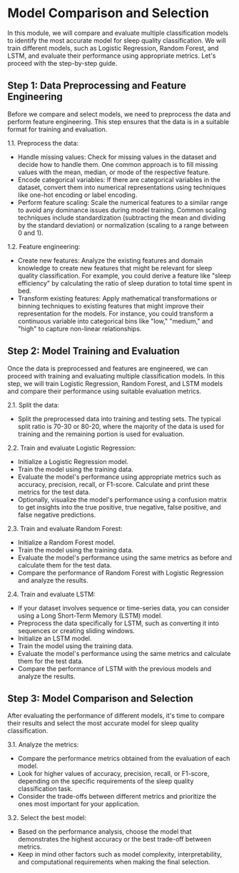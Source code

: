 #  Model Comparison and Selection

In this module, we will compare and evaluate multiple classification models to identify the most accurate model for sleep quality classification. We will train different models, such as Logistic Regression, Random Forest, and LSTM, and evaluate their performance using appropriate metrics. Let's proceed with the step-by-step guide.

## Step 1: Data Preprocessing and Feature Engineering

Before we compare and select models, we need to preprocess the data and perform feature engineering. This step ensures that the data is in a suitable format for training and evaluation.

1.1. Preprocess the data:
- Handle missing values: Check for missing values in the dataset and decide how to handle them. One common approach is to fill missing values with the mean, median, or mode of the respective feature.
- Encode categorical variables: If there are categorical variables in the dataset, convert them into numerical representations using techniques like one-hot encoding or label encoding.
- Perform feature scaling: Scale the numerical features to a similar range to avoid any dominance issues during model training. Common scaling techniques include standardization (subtracting the mean and dividing by the standard deviation) or normalization (scaling to a range between 0 and 1).

1.2. Feature engineering:
- Create new features: Analyze the existing features and domain knowledge to create new features that might be relevant for sleep quality classification. For example, you could derive a feature like "sleep efficiency" by calculating the ratio of sleep duration to total time spent in bed.
- Transform existing features: Apply mathematical transformations or binning techniques to existing features that might improve their representation for the models. For instance, you could transform a continuous variable into categorical bins like "low," "medium," and "high" to capture non-linear relationships.

## Step 2: Model Training and Evaluation

Once the data is preprocessed and features are engineered, we can proceed with training and evaluating multiple classification models. In this step, we will train Logistic Regression, Random Forest, and LSTM models and compare their performance using suitable evaluation metrics.

2.1. Split the data:
- Split the preprocessed data into training and testing sets. The typical split ratio is 70-30 or 80-20, where the majority of the data is used for training and the remaining portion is used for evaluation.

2.2. Train and evaluate Logistic Regression:
- Initialize a Logistic Regression model.
- Train the model using the training data.
- Evaluate the model's performance using appropriate metrics such as accuracy, precision, recall, or F1-score. Calculate and print these metrics for the test data.
- Optionally, visualize the model's performance using a confusion matrix to get insights into the true positive, true negative, false positive, and false negative predictions.

2.3. Train and evaluate Random Forest:
- Initialize a Random Forest model.
- Train the model using the training data.
- Evaluate the model's performance using the same metrics as before and calculate them for the test data.
- Compare the performance of Random Forest with Logistic Regression and analyze the results.

2.4. Train and evaluate LSTM:
- If your dataset involves sequence or time-series data, you can consider using a Long Short-Term Memory (LSTM) model.
- Preprocess the data specifically for LSTM, such as converting it into sequences or creating sliding windows.
- Initialize an LSTM model.
- Train the model using the training data.
- Evaluate the model's performance using the same metrics and calculate them for the test data.
- Compare the performance of LSTM with the previous models and analyze the results.

## Step 3: Model Comparison and Selection

After evaluating the performance of different models, it's time to compare their results and select the most accurate model for sleep quality classification.

3.1. Analyze the metrics:
- Compare the performance metrics obtained from the evaluation of each model.
- Look for higher values of accuracy, precision, recall, or F1-score, depending on the specific requirements of the sleep quality classification task.
- Consider the trade-offs between different metrics and prioritize the ones most important for your application.

3.2. Select the best model:
- Based on the performance analysis, choose the model that demonstrates the highest accuracy or the best trade-off between metrics.
- Keep in mind other factors such as model complexity, interpretability, and computational requirements when making the final selection.

